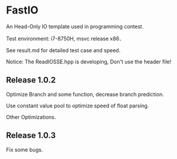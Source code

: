 # FastIO

An Head-Only IO template used in programming contest. 

Test environment: i7-8750H, msvc release x86．

See result.md for detailed test case and speed.

Notice: The ReadIOSSE.hpp is developing, Don't use the header file!

## Release 1.0.2

Optimize Branch and some function, decrease branch prediction.

Use constant value pool to optimize speed of float parsing.

Other Optimizations.

## Release 1.0.3

Fix some bugs.
